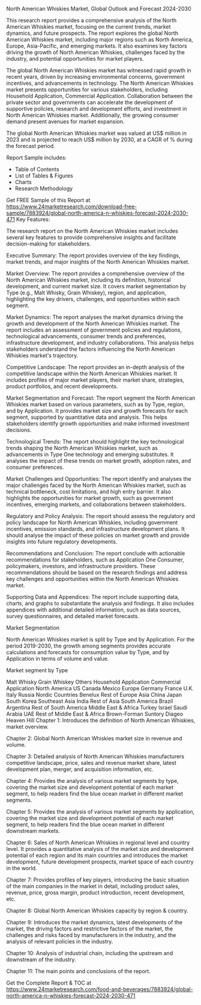 North American Whiskies Market, Global Outlook and Forecast 2024-2030

This research report provides a comprehensive analysis of the North American Whiskies market, focusing on the current trends, market dynamics, and future prospects. The report explores the global North American Whiskies market, including major regions such as North America, Europe, Asia-Pacific, and emerging markets. It also examines key factors driving the growth of North American Whiskies, challenges faced by the industry, and potential opportunities for market players.

The global North American Whiskies market has witnessed rapid growth in recent years, driven by increasing environmental concerns, government incentives, and advancements in technology. The North American Whiskies market presents opportunities for various stakeholders, including Household Application, Commercial Application. Collaboration between the private sector and governments can accelerate the development of supportive policies, research and development efforts, and investment in North American Whiskies market. Additionally, the growing consumer demand present avenues for market expansion.

The global North American Whiskies market was valued at US$ million in 2023 and is projected to reach US$ million by 2030, at a CAGR of % during the forecast period.

Report Sample includes:
- Table of Contents
- List of Tables & Figures
- Charts
- Research Methodology

Get FREE Sample of this Report at https://www.24marketresearch.com/download-free-sample/7883924/global-north-america-n-whiskies-forecast-2024-2030-471
Key Features:

The research report on the North American Whiskies market includes several key features to provide comprehensive insights and facilitate decision-making for stakeholders.

Executive Summary: The report provides overview of the key findings, market trends, and major insights of the North American Whiskies market.

Market Overview: The report provides a comprehensive overview of the North American Whiskies market, including its definition, historical development, and current market size. It covers market segmentation by Type (e.g., Malt Whisky, Grain Whiskey), region, and application, highlighting the key drivers, challenges, and opportunities within each segment.

Market Dynamics: The report analyses the market dynamics driving the growth and development of the North American Whiskies market. The report includes an assessment of government policies and regulations, technological advancements, consumer trends and preferences, infrastructure development, and industry collaborations. This analysis helps stakeholders understand the factors influencing the North American Whiskies market's trajectory.

Competitive Landscape: The report provides an in-depth analysis of the competitive landscape within the North American Whiskies market. It includes profiles of major market players, their market share, strategies, product portfolios, and recent developments.

Market Segmentation and Forecast: The report segment the North American Whiskies market based on various parameters, such as by Type, region, and by Application. It provides market size and growth forecasts for each segment, supported by quantitative data and analysis. This helps stakeholders identify growth opportunities and make informed investment decisions.

Technological Trends: The report should highlight the key technological trends shaping the North American Whiskies market, such as advancements in Type One technology and emerging substitutes. It analyses the impact of these trends on market growth, adoption rates, and consumer preferences.

Market Challenges and Opportunities: The report identify and analyses the major challenges faced by the North American Whiskies market, such as technical bottleneck, cost limitations, and high entry barrier. It also highlights the opportunities for market growth, such as government incentives, emerging markets, and collaborations between stakeholders.

Regulatory and Policy Analysis: The report should assess the regulatory and policy landscape for North American Whiskies, including government incentives, emission standards, and infrastructure development plans. It should analyse the impact of these policies on market growth and provide insights into future regulatory developments.

Recommendations and Conclusion: The report conclude with actionable recommendations for stakeholders, such as Application One Consumer, policymakers, investors, and infrastructure providers. These recommendations should be based on the research findings and address key challenges and opportunities within the North American Whiskies market.

Supporting Data and Appendices: The report include supporting data, charts, and graphs to substantiate the analysis and findings. It also includes appendices with additional detailed information, such as data sources, survey questionnaires, and detailed market forecasts.

Market Segmentation

North American Whiskies market is split by Type and by Application. For the period 2019-2030, the growth among segments provides accurate calculations and forecasts for consumption value by Type, and by Application in terms of volume and value.

Market segment by Type

Malt Whisky
Grain Whiskey
Others
Household Application
Commercial Application
North America
US
Canada
Mexico
Europe
Germany
France
U.K.
Italy
Russia
Nordic Countries
Benelux
Rest of Europe
Asia
China
Japan
South Korea
Southeast Asia
India
Rest of Asia
South America
Brazil
Argentina
Rest of South America
Middle East & Africa
Turkey
Israel
Saudi Arabia
UAE
Rest of Middle East & Africa
Brown-Forman
Suntory
Diageo
Heaven Hill
Chapter 1: Introduces the definition of North American Whiskies, market overview.

Chapter 2: Global North American Whiskies market size in revenue and volume.

Chapter 3: Detailed analysis of North American Whiskies manufacturers competitive landscape, price, sales and revenue market share, latest development plan, merger, and acquisition information, etc.

Chapter 4: Provides the analysis of various market segments by type, covering the market size and development potential of each market segment, to help readers find the blue ocean market in different market segments.

Chapter 5: Provides the analysis of various market segments by application, covering the market size and development potential of each market segment, to help readers find the blue ocean market in different downstream markets.

Chapter 6: Sales of North American Whiskies in regional level and country level. It provides a quantitative analysis of the market size and development potential of each region and its main countries and introduces the market development, future development prospects, market space of each country in the world.

Chapter 7: Provides profiles of key players, introducing the basic situation of the main companies in the market in detail, including product sales, revenue, price, gross margin, product introduction, recent development, etc.

Chapter 8: Global North American Whiskies capacity by region & country.

Chapter 9: Introduces the market dynamics, latest developments of the market, the driving factors and restrictive factors of the market, the challenges and risks faced by manufacturers in the industry, and the analysis of relevant policies in the industry.

Chapter 10: Analysis of industrial chain, including the upstream and downstream of the industry.

Chapter 11: The main points and conclusions of the report.

Get the Complete Report & TOC at https://www.24marketresearch.com/food-and-beverages/7883924/global-north-america-n-whiskies-forecast-2024-2030-471
